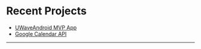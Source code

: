 # Recent Projects

- [UWaveAndroid MVP App](https://chrisoung1.github.io/work/)
- [Google Calendar API](https://developers.google.com/calendar/)
---





